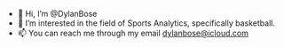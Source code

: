 - 👋 Hi, I’m @DylanBose
- 👀 I’m interested in the field of Sports Analytics, specifically basketball.
- 📫 You can reach me through my email dylanbose@icloud.com
